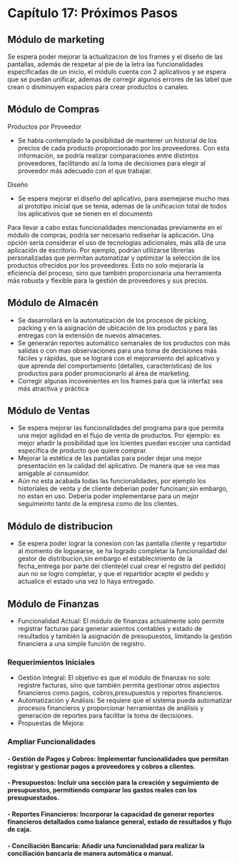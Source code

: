 # Capítulo 17: Próximos Pasos
## Módulo de marketing
Se espera poder mejorar la actualizacion de los frames y el diseño de las pantallas, además de respetar al pie de la letra las funcionalidades especificadas de un inicio, el módulo cuenta con 2 aplicativos y se espera que se puedan unificar, ademas de corregir algunos errores de las label que crean o disminuyen espacios para crear productos o canales.


## Módulo de Compras

Productos por Proveedor
* Se había contemplado la posibilidad de mantener un historial de los precios de cada producto proporcionado por los proveedores. Con esta información, se podría realizar comparaciones entre distintos proveedores, facilitando así la toma de decisiones para elegir al proveedor más adecuado con el que trabajar.

Diseño
* Se espera mejorar el diseño del aplicativo, para asemejarse mucho mas al prototipo inicial que se tenia, ademas de la unificacion total de todos los aplicativos que se tienen en el documento

Para llevar a cabo estas funcionalidades mencionadas previamente en el módulo de compras, podría ser necesario rediseñar la aplicación. Una opción sería considerar el uso de tecnologías adicionales, más allá de una aplicación de escritorio. Por ejemplo, podrían utilizarse librerías personalizadas que permitan automatizar y optimizar la selección de los productos ofrecidos por los proveedores. Esto no solo mejoraría la eficiencia del proceso, sino que también proporcionaría una herramienta más robusta y flexible para la gestión de proveedores y sus precios.

## Módulo de Almacén

* Se dasarrollará en la automatización de los procesos de picking, packing y en la asignación de ubicación de los productos y para las entregas con la extensión de nuevos almacenes.
* Se generarán reportes automático semanales de los productos con más salidas o con mas observaciones para una toma de decisiones más fáciles y rápidas, que se logrará con el mejoramiento del aplicativo y que aprenda del comportamiento (detalles, características) de los productos para poder promocionarlo al área de marketing.
* Corregir algunas incovenientes en los frames para que la interfaz sea más atractiva y práctica

## Módulo de Ventas

* Se espera mejorar las funcionalidades del programa para que permita una mejor agilidad en el flujo de venta de productos. Por ejemplo: es mejor añadir la posibilidad que los lcientes puedan escojer una cantidad específica de producto que quiere comprar.
* Mejorar la estética de las pantallas para poder dejar una mejor presentación en  la calidad del aplicativo. De manera que se vea mas amigable al consumidor.
* Aún no esta acabada todas las funcionalidades, por ejemplo los historiales de venta y de cliente deberian poder funcioanr,sin embargo, no estan en uso. Deberia poder implementarse para un mejor seguimeinto tanto de la empresa como de los clientes.

## Módulo de distribucion

* Se espera poder lograr la conexion con las pantalla cliente y repartidor al momento de loguearse, se ha logrado completar la funcionalidad del gestor de distribucion,sin embargo el establecimiento de la fecha_entrega por parte del cliente(el cual crear el registro del pedido) aun no se logro completar, y que el repartidor acepte el pedido y actualice el estado una vez lo haya entregado.

## Módulo de Finanzas
* Funcionalidad Actual: El módulo de finanzas actualmente solo permite registrar facturas para generar asientos contables y estado de resultados y también la asignación de presupuestos, limitando la gestión financiera a una simple función de registro.
### Requerimientos Iniciales
* Gestión Integral: El objetivo es que el módulo de finanzas no solo registre facturas, sino que también permita gestionar otros aspectos financieros como pagos, 
  cobros,presupuestos y reportes financieros.
* Automatización y Análisis: Se requiere que el sistema pueda automatizar procesos financieros y proporcionar herramientas de análisis y generación de reportes para 
  facilitar la toma de decisiones.
* Propuestas de Mejora:
### Ampliar Funcionalidades
#### - Gestión de Pagos y Cobros: Implementar funcionalidades que permitan registrar y gestionar pagos a proveedores y cobros a clientes.
#### - Presupuestos: Incluir una sección para la creación y seguimiento de presupuestos, permitiendo comparar los gastos reales con los presupuestados.
#### - Reportes Financieros: Incorporar la capacidad de generar reportes financieros detallados como balance general, estado de resultados y flujo de caja.
#### - Conciliación Bancaria: Añadir una funcionalidad para realizar la conciliación bancaria de manera automática o manual.
